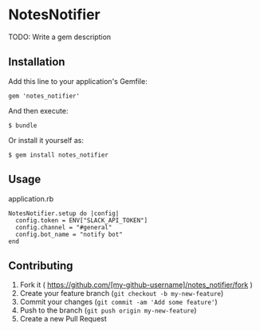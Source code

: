 # NotesNotifier

TODO: Write a gem description

## Installation

Add this line to your application's Gemfile:

    gem 'notes_notifier'

And then execute:

    $ bundle

Or install it yourself as:

    $ gem install notes_notifier

## Usage

application.rb

```
NotesNotifier.setup do |config|
  config.token = ENV["SLACK_API_TOKEN"]
  config.channel = "#general"
  config.bot_name = "notify bot"
end
```

## Contributing

1. Fork it ( https://github.com/[my-github-username]/notes_notifier/fork )
2. Create your feature branch (`git checkout -b my-new-feature`)
3. Commit your changes (`git commit -am 'Add some feature'`)
4. Push to the branch (`git push origin my-new-feature`)
5. Create a new Pull Request
